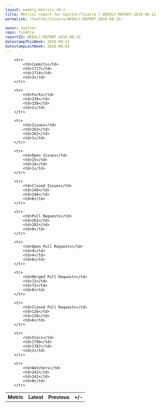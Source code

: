 ```yaml
---
layout: weekly-metrics-v0.1
title: Metrics report for twitter/finatra | WEEKLY-REPORT-2018-08-12
permalink: /twitter/finatra/WEEKLY-REPORT-2018-08-12/

owner: twitter
repo: finatra
reportID: WEEKLY-REPORT-2018-08-12
datestampThisWeek: 2018-08-12
datestampLastWeek: 2018-08-03
---
```




<table style="width: 100%;">
    <tr>
        <th>Metric</th>
        <th>Latest</th>
        <th>Previous</th>
        <th>+/-</th>
    </tr>

        <tr>
            <td>Commits</td>
            <td>1717</td>
            <td>1714</td>
            <td>3</td>
        </tr>
        
        <tr>
            <td>Forks</td>
            <td>339</td>
            <td>338</td>
            <td>1</td>
        </tr>
        
        <tr>
            <td>Issues</td>
            <td>263</td>
            <td>262</td>
            <td>1</td>
        </tr>
        
        <tr>
            <td>Open Issues</td>
            <td>15</td>
            <td>14</td>
            <td>1</td>
        </tr>
        
        <tr>
            <td>Closed Issues</td>
            <td>248</td>
            <td>248</td>
            <td>0</td>
        </tr>
        
        <tr>
            <td>Pull Requests</td>
            <td>202</td>
            <td>202</td>
            <td>0</td>
        </tr>
        
        <tr>
            <td>Open Pull Requests</td>
            <td>4</td>
            <td>4</td>
            <td>0</td>
        </tr>
        
        <tr>
            <td>Merged Pull Requests</td>
            <td>72</td>
            <td>72</td>
            <td>0</td>
        </tr>
        
        <tr>
            <td>Closed Pull Requests</td>
            <td>126</td>
            <td>126</td>
            <td>0</td>
        </tr>
        
        <tr>
            <td>Stars</td>
            <td>1790</td>
            <td>1787</td>
            <td>3</td>
        </tr>
        
        <tr>
            <td>Watchers</td>
            <td>242</td>
            <td>242</td>
            <td>0</td>
        </tr>
        
</table>
